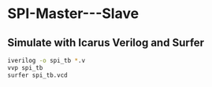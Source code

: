 # SPI-Master---Slave

## Simulate with Icarus Verilog and Surfer

```sh
iverilog -o spi_tb *.v
vvp spi_tb
surfer spi_tb.vcd
```